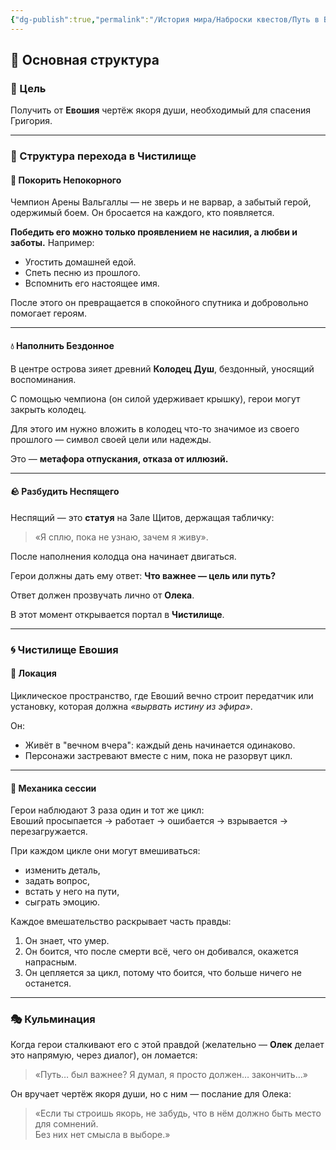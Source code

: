 ```yaml
---
{"dg-publish":true,"permalink":"/История мира/Наброски квестов/Путь в Вальгалла/","noteIcon":"","created":"2025-09-11T18:52:08.106+03:00","updated":"2025-09-11T14:01:08.051+03:00"}
---
```


## 🔧 Основная структура

### 🎯 Цель  
Получить от **Евошия** чертёж якоря души, необходимый для спасения Григория.

---

### 🔁 Структура перехода в Чистилище

#### 🥊 Покорить Непокорного  
Чемпион Арены Вальгаллы — не зверь и не варвар, а забытый герой, одержимый боем. Он бросается на каждого, кто появляется.  

**Победить его можно только проявлением не насилия, а любви и заботы.** Например:  
- Угостить домашней едой.  
- Спеть песню из прошлого.  
- Вспомнить его настоящее имя.  

После этого он превращается в спокойного спутника и добровольно помогает героям.

---

#### 💧 Наполнить Бездонное  
В центре острова зияет древний **Колодец Душ**, бездонный, уносящий воспоминания.  

С помощью чемпиона (он силой удерживает крышку), герои могут закрыть колодец.  

Для этого им нужно вложить в колодец что-то значимое из своего прошлого — символ своей цели или надежды.  

Это — **метафора отпускания, отказа от иллюзий.**

---

#### 🪨 Разбудить Неспящего  
Неспящий — это **статуя** на Зале Щитов, держащая табличку:  
> «Я сплю, пока не узнаю, зачем я живу».

После наполнения колодца она начинает двигаться.  

Герои должны дать ему ответ: **Что важнее — цель или путь?**  

Ответ должен прозвучать лично от **Олека**.  

В этот момент открывается портал в **Чистилище**.

---

### 🌀 Чистилище Евошия

#### 📍 Локация  
Циклическое пространство, где Евоший вечно строит передатчик или установку, которая должна *«вырвать истину из эфира»*.  

Он:  
- Живёт в "вечном вчера": каждый день начинается одинаково.  
- Персонажи застревают вместе с ним, пока не разорвут цикл.  

---

#### 🧩 Механика сессии  
Герои наблюдают 3 раза один и тот же цикл:  
Евоший просыпается → работает → ошибается → взрывается → перезагружается.  

При каждом цикле они могут вмешиваться:  
- изменить деталь,  
- задать вопрос,  
- встать у него на пути,  
- сыграть эмоцию.  

Каждое вмешательство раскрывает часть правды:  
1. Он знает, что умер.  
2. Он боится, что после смерти всё, чего он добивался, окажется напрасным.  
3. Он цепляется за цикл, потому что боится, что больше ничего не останется.  

---

### 🎭 Кульминация  
Когда герои сталкивают его с этой правдой (желательно — **Олек** делает это напрямую, через диалог), он ломается:  

> «Путь… был важнее? Я думал, я просто должен… закончить…»  

Он вручает чертёж якоря души, но с ним — послание для Олека:  

> «Если ты строишь якорь, не забудь, что в нём должно быть место для сомнений.  
> Без них нет смысла в выборе.»
